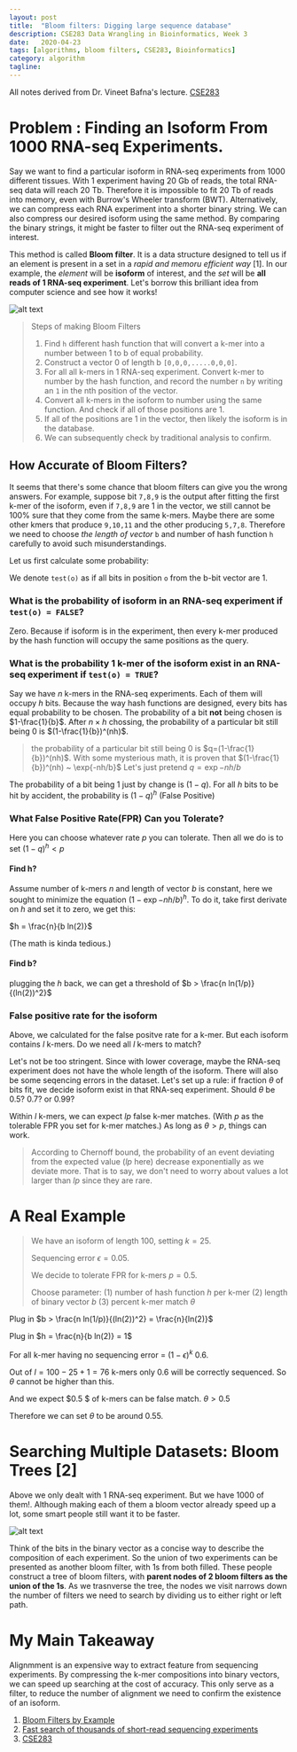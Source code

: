 ```yaml
---
layout: post
title:  "Bloom filters: Digging large sequence database"
description: CSE283 Data Wrangling in Bioinformatics, Week 3
date:   2020-04-23
tags: [algorithms, bloom filters, CSE283, Bioinformatics]
category: algorithm
tagline: 
---
```

All notes derived from Dr. Vineet Bafna's lecture. [CSE283](https://www.dropbox.com/s/2zpulpceqh6m0i5/BloomFiltersSketching.pptx?dl=0)

# Problem : Finding an Isoform From 1000 RNA-seq Experiments.

Say we want to find a particular isoform in RNA-seq experiments from 1000 different tissues. With 1 experiment having 20 Gb of reads, the total RNA-seq data will reach 20 Tb. Therefore it is impossible to fit 20 Tb of reads into memory, even with Burrow's Wheeler transform (BWT). Alternatively, we can compress each RNA experiment into a shorter binary string. We can also compress our desired isoform using the same method. By comparing the binary strings, it might be faster to filter out the RNA-seq experiment of interest.

This method is called **Bloom filter**. It is a data structure designed to tell us if an element is present in a set in a *rapid and memoru efficient way* [1]. In our example, the *element* will be **isoform** of interest, and the *set* will be **all reads of 1 RNA-seq experiment**. Let's borrow this brilliant idea from computer science and see how it works!

![alt text](../assets/img/bloom1.jpg)

> Steps of making Bloom Filters
> 1. Find `h` different hash function that will convert a k-mer into a number between 1 to b of equal probability.
> 2. Construct a vector 0 of length b `[0,0,0,.....0,0,0]`. 
> 3. For all all k-mers in 1 RNA-seq experiment. Convert k-mer to number by the hash function, and record the number `n` by writing an `1` in the nth position of the vector.
> 4. Convert all k-mers in the isoform to number using the same function. And check if all of those positions are 1.
> 5. If all of the positions are 1 in the vector, then likely the isoform is in the database.
> 6. We can subsequently check by traditional analysis to confirm.

## How Accurate of Bloom Filters?

It seems that there's some chance that bloom filters can give you the wrong answers. For example, suppose bit `7,8,9` is the output after fitting the first k-mer of the isoform, even if `7,8,9` are 1 in the vector, we still cannot be 100% sure that they come from the same k-mers. Maybe there are some other kmers that produce `9,10,11` and the other producing `5,7,8`. Therefore we need to choose *the length of vector* `b` and number of hash function `h` carefully to avoid such misunderstandings.

Let us first calculate some probability:

We denote `test(o)` as if all bits in position `o` from the b-bit vector are 1. 

### What is the probability of isoform in an RNA-seq experiment if `test(o) = FALSE`?

Zero. Because if isoform is in the experiment, then every k-mer produced by the hash function will occupy the same positions as the query.

### What is the probability 1 k-mer of the isoform exist in an RNA-seq experiment if `test(o) = TRUE`?

Say we have $n$ k-mers in the RNA-seq experiments. Each of them will occupy $h$ bits. Because the way hash functions are designed, every bits has equal probability to be chosen. The probability of a bit **not** being chosen is $1-\frac{1}{b}$. After $n \times h$ chossing, the probability of a particular bit still being 0 is $(1-\frac{1}{b})^(nh)$. 

> the probability of a particular bit still being 0 is $q=(1-\frac{1}{b})^(nh)$.
> With some mysterious math, it is proven that $(1-\frac{1}{b})^(nh) ~ \exp{-nh/b}$
> Let's just pretend $q = \exp{-nh/b}$

The probability of a bit being 1 just by change is $(1-q)$. For all $h$ bits to be hit by accident, the probability is $(1-q)^h$ (False Positive)

### What False Positive Rate(FPR) Can you Tolerate?

Here you can choose whatever rate $p$ you can tolerate.
Then all we do is to set $(1-q)^h < p$

#### Find h?

Assume number of k-mers $n$ and length of vector $b$ is constant, here we sought to minimize the equation $(1-\exp{-nh/b})^h$. To do it, take first derivate on $h$ and set it to zero, we get this:

$h = \frac{n}{b ln(2)}$

(The math is kinda tedious.)

#### Find b?

plugging the $h$ back, we can get a threshold of $b > \frac{n ln(1/p)}{(ln(2))^2}$

### False positive rate for the isoform

Above, we calculated for the false positve rate for a k-mer. But each isoform contains $l$ k-mers. Do we need all $l$ k-mers to match? 

Let's not be too stringent. Since with lower coverage, maybe the RNA-seq experiment does not have the whole length of the isoform. There will also be some seqencing errors in the dataset. Let's set up a rule: if fraction $\theta$ of bits fit, we decide isoform exist in that RNA-seq experiment. Should $\theta$ be 0.5? 0.7? or 0.99?

Within $l$ k-mers, we can expect $lp$ false k-mer matches. (With $p$ as the tolerable FPR you set for k-mer matches.) As long as $\theta > p$, things can work.

> According to Chernoff bound, the probability of an event deviating from the expected value ($lp$ here) decrease exponentially as we deviate more. That is to say, we don't need to worry about values a lot larger than $lp$ since they are rare.


# A Real Example

> We have an isoform of length $100$, setting $k=25$.
> 
> Sequencing error $\epsilon=0.05$.
> 
> We decide to tolerate FPR for k-mers $p=0.5$.
> 
> Choose parameter: (1) number of hash function $h$ per k-mer (2) length of binary vector $b$ (3) percent k-mer match $\theta$

Plug in $b > \frac{n ln(1/p)}{(ln(2))^2} = \frac{n}{ln(2)}$

Plug in $h = \frac{n}{b ln(2)} = 1$

For all k-mer having no sequencing error = $(1-\epsilon)^k ~ 0.6$. 

Out of $l = 100 - 25 + 1 = 76$ k-mers only $0.6$ will be correctly sequenced. So $\theta$ cannot be higher than this.

And we expect $0.5 $ of k-mers can be false match. $\theta > 0.5$

Therefore we can set $\theta$ to be around $0.55$.

# Searching Multiple Datasets: Bloom Trees [2]

Above we only dealt with 1 RNA-seq experiment. But we have $1000$ of them!. Although making each of them a bloom vector already speed up a lot, some smart people still want it to be faster. 

![alt text](../assets/img/bloom2.jpg)

Think of the bits in the binary vector as a concise way to describe the composition of each experiment. So the union of two experiments can be presented as another bloom filter, with 1s from both filled. These people construct a tree of bloom filters, with **parent nodes of 2 bloom filters as the union of the 1s**. As we trasnverse the tree, the nodes we visit narrows down the number of filters we need to search by dividing us to either right or left path.

# My Main Takeaway
Alignmment is an expensive way to extract feature from sequencing experiments. By compressing the k-mer compositions into binary vectors, we can speed up searching at the cost of accuracy. This only serve as a filter, to reduce the number of alignment we need to confirm the existence of an isoform.


1. [Bloom Filters by Example](https://llimllib.github.io/bloomfilter-tutorial/)
2. [Fast search of thousands of short-read sequencing experiments](https://www.nature.com/articles/nbt.3442)
3. [CSE283](http://proteomics.ucsd.edu/vbafna/teaching-2/data-wrangling-in-bix/)